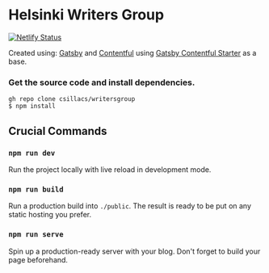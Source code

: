 # Helsinki Writers Group

[![Netlify Status](https://api.netlify.com/api/v1/badges/73f43d73-8994-4f5b-90b1-1df291ac2b89/deploy-status)](https://app.netlify.com/sites/helsinki-writers/deploys)

Created using:
[Gatsby](http://gatsbyjs.com/) 
and [Contentful](https://www.contentful.com)
using [Gatsby Contentful Starter](https://github.com/contentful-userland/gatsby-contentful-starter) as a base.

### Get the source code and install dependencies.

```
gh repo clone csillacs/writersgroup
$ npm install
```

## Crucial Commands

### `npm run dev`

Run the project locally with live reload in development mode.

### `npm run build`

Run a production build into `./public`. The result is ready to be put on any static hosting you prefer.

### `npm run serve`

Spin up a production-ready server with your blog. Don't forget to build your page beforehand.


